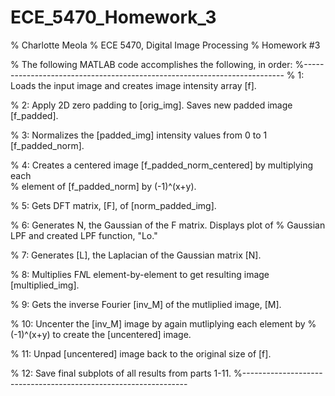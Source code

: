 # ECE_5470_Homework_3

% Charlotte Meola
% ECE 5470, Digital Image Processing
% Homework #3

% The following MATLAB code accomplishes the following, in order:
%-------------------------------------------------------------------------
% 1: Loads the input image and creates image intensity array [f].

% 2: Apply 2D zero padding to [orig_img]. Saves new padded image [f_padded].

% 3: Normalizes the [padded_img] intensity values from 0 to 1 [f_padded_norm].

% 4: Creates a centered image [f_padded_norm_centered] by multiplying each  
%       element of [f_padded_norm] by (-1)^(x+y).

% 5: Gets DFT matrix, [F], of [norm_padded_img].

% 6: Generates N, the Gaussian of the F matrix.  Displays plot of 
%       Gaussian LPF and created LPF function, "Lo."

% 7: Generates [L], the Laplacian of the Gaussian matrix [N].

% 8: Multiplies F*N*L element-by-element to get resulting image [multiplied_img].

% 9: Gets the inverse Fourier [inv_M] of the mutliplied image, [M].

% 10: Uncenter the [inv_M] image by again mutliplying each element by 
%       (-1)^(x+y) to create the [uncentered] image.

% 11: Unpad [uncentered] image back to the original size of [f].

% 12: Save final subplots of all results from parts 1-11. 
%----------------------------------------------------------------
